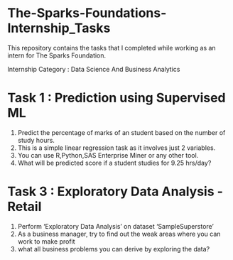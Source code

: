 # The-Sparks-Foundations-Internship_Tasks
This repository contains the tasks that I completed while working as an intern for The Sparks Foundation.

Internship Category : Data Science And Business Analytics

# Task 1 : Prediction using Supervised ML 

1. Predict the percentage of marks of an student based on the number of study hours.
2. This is a simple linear regression task as it involves just 2 variables.
3. You can use R,Python,SAS Enterprise Miner or any other tool.
4. What will be predicted score if a student studies for 9.25 hrs/day?

# Task 3 : Exploratory Data Analysis - Retail

1. Perform ‘Exploratory Data Analysis’ on dataset ‘SampleSuperstore’
2. As a business manager, try to find out the weak areas where you can work to make profit
3. what all business problems you can derive by exploring the data?
